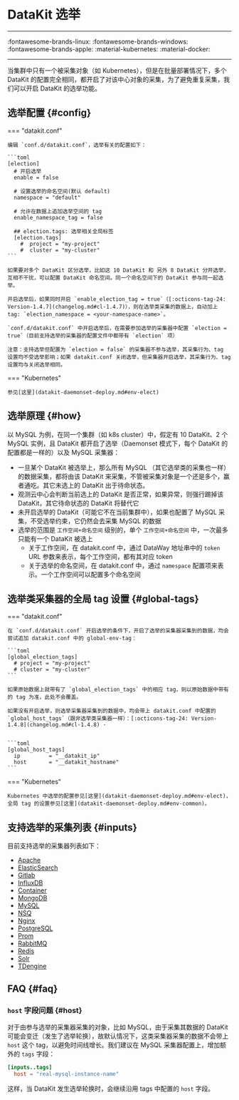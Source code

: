 <!-- This file required to translate to EN. -->

# DataKit 选举
---

:fontawesome-brands-linux: :fontawesome-brands-windows: :fontawesome-brands-apple: :material-kubernetes: :material-docker:

---

当集群中只有一个被采集对象（如 Kubernetes），但是在批量部署情况下，多个 DataKit 的配置完全相同，都开启了对该中心对象的采集，为了避免重复采集，我们可以开启 DataKit 的选举功能。

## 选举配置 {#config}

=== "datakit.conf"

    编辑 `conf.d/datakit.conf`，选举有关的配置如下：
    
    ```toml
    [election]
      # 开启选举
      enable = false

      # 设置选举的命名空间(默认 default)
      namespace = "default"
    
      # 允许在数据上追加选举空间的 tag
      enable_namespace_tag = false
    
      ## election.tags: 选举相关全局标签
      [election.tags]
        #  project = "my-project"
        #  cluster = "my-cluster"
    ```
    
    如果要对多个 DataKit 区分选举，比如这 10 DataKit 和 另外 8 DataKit 分开选举，互相不干扰，可以配置 DataKit 命名空间。同一个命名空间下的 DataKit 参与同一起选举。
    
    开启选举后，如果同时开启 `enable_election_tag = true`（[:octicons-tag-24: Version-1.4.7](changelog.md#cl-1.4.7)），则在选举类采集的数据上，自动加上 tag: `election_namespace = <your-namespace-name>`。

    `conf.d/datakit.conf` 中开启选举后，在需要参加选举的采集器中配置 `election = true`（目前支持选举的采集器的配置文件中都带有 `election` 项）

    注意：支持选举但配置为 `election = false` 的采集器不参与选举，其采集行为、tag 设置均不受选举影响；如果 datakit.conf 关闭选举，但采集器开启选举，其采集行为、tag 设置均与关闭选举相同。

=== "Kubernetes"

    参见[这里](datakit-daemonset-deploy.md#env-elect)

## 选举原理 {#how}

以 MySQL 为例，在同一个集群（如 k8s cluster）中，假定有 10 DataKit、2 个 MySQL 实例，且 DataKit 都开启了选举（Daemonset 模式下，每个 DataKit 的配置都是一样的）以及 MySQL 采集器：

- 一旦某个 DataKit 被选举上，那么所有 MySQL （其它选举类的采集也一样）的数据采集，都将由该 DataKit 来采集，不管被采集对象是一个还是多个，赢者通吃。其它未选上的 DataKit 出于待命状态。
- 观测云中心会判断当前选上的 DataKit 是否正常，如果异常，则强行踢掉该 DataKit，其它待命状态的 DataKit 将替代它
- 未开启选举的 DataKit（可能它不在当前集群中），如果也配置了 MySQL 采集，不受选举约束，它仍然会去采集 MySQL 的数据
- 选举的范围是 `工作空间+命名空间` 级别的，单个 `工作空间+命名空间` 中，一次最多只能有一个 DataKit 被选上
    - 关于工作空间，在 datakit.conf 中，通过 DataWay 地址串中的 `token` URL 参数来表示，每个工作空间，都有其对应 token
    - 关于选举的命名空间，在 datakit.conf 中，通过 `namespace` 配置项来表示。一个工作空间可以配置多个命名空间

## 选举类采集器的全局 tag 设置 {#global-tags}

=== "datakit.conf"

    在 `conf.d/datakit.conf` 开启选举的条件下，开启了选举的采集器采集到的数据，均会尝试追加 datakit.conf 中的 global-env-tag：
    
    ```toml
    [global_election_tags]
      # project = "my-project"
      # cluster = "my-cluster"
    ```

    如果原始数据上就带有了 `global_election_tags` 中的相应 tag，则以原始数据中带有的 tag 为准，此处不会覆盖。

    如果没有开启选举，则选举采集器采集到的数据中，均会带上 datakit.conf 中配置的 `global_host_tags`（跟非选举类采集器一样）：[:octicons-tag-24: Version-1.4.8](changelog.md#cl-1.4.8) ·


    ```toml
    [global_host_tags]
      ip         = "__datakit_ip"
      host       = "__datakit_hostname"
    ```

=== "Kubernetes"

    Kubernetes 中选举的配置参见[这里](datakit-daemonset-deploy.md#env-elect)，全局 tag 的设置参见[这里](datakit-daemonset-deploy.md#env-common)。

## 支持选举的采集列表 {#inputs}

目前支持选举的采集器列表如下：

- [Apache](apache.md)
- [ElasticSearch](elasticsearch.md)
- [Gitlab](gitlab.md)
- [InfluxDB](influxdb.md)
- [Container](container.md)
- [MongoDB](mongodb.md)
- [MySQL](mysql.md)
- [NSQ](nsq.md)
- [Nginx](nginx.md)
- [PostgreSQL](postgresql.md)
- [Prom](prom.md)
- [RabbitMQ](rabbitmq.md)
- [Redis](redis.md)
- [Solr](solr.md)
- [TDengine](tdengine.md)

## FAQ {#faq}

### `host` 字段问题 {#host}

对于由参与选举的采集器采集的对象，比如 MySQL，由于采集其数据的 DataKit 可能会变迁（发生了选举轮换），故默认情况下，这类采集器采集的数据不会带上 `host` 这个 tag，以避免时间线增长。我们建议在 MySQL 采集器配置上，增加额外的 `tags` 字段：

```toml
[inputs..tags]
  host = "real-mysql-instance-name"
```

这样，当 DataKit 发生选举轮换时，会继续沿用 tags 中配置的 `host` 字段。
